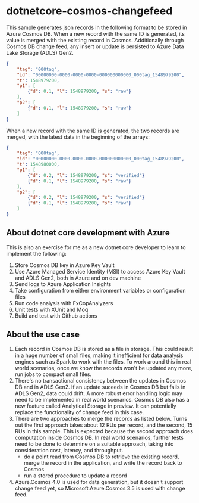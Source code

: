 # dotnetcore-cosmos-changefeed

This sample generates json records in the following format to be stored in Azure Cosmos DB. When a new record with the same ID is generated, its value is merged with the existing record in Cosmos.  Additionally through Cosmos DB change feed, any insert or update is persisted to Azure Data Lake Storage (ADLS) Gen2. 

```json
{
    "tag": "000tag",
    "id": "00000000-0000-0000-0000-000000000000_000tag_1548979200",
    "t": 1548979200,
    "p1": [
        {"d": 0.1, "l": 1548979200, "s": "raw"}
    ],
    "p2": [
        {"d": 0.1, "l": 1548979200, "s": "raw"}
    ]
}
```

When a new record with the same ID is generated, the two records are merged, with the latest data in the beginning of the arrays:

```json
{
    "tag": "000tag",
    "id": "00000000-0000-0000-0000-000000000000_000tag_1548979200",
    "t": 1548980000,
    "p1": [
        {"d": 0.2, "l": 1548979200, "s": "verified"}
        {"d": 0.1, "l": 1548979200, "s": "raw"}
    ],
    "p2": [
        {"d": 0.2, "l": 1548979200, "s": "verified"}
        {"d": 0.1, "l": 1548979200, "s": "raw"}
    ]
}
```

## About dotnet core development with Azure 
This is also an exercise for me as a new dotnet core developer to learn to implement the following:
1. Store Cosmos DB key in Azure Key Vault
2. Use Azure Managed Service Identity (MSI) to access Azure Key Vault and ADLS Gen2, both in Azure and on dev machine
3. Send logs to Azure Application Insights
4. Take configuration from either environment variables or configuration files 
5. Run code analysis with FxCopAnalyzers
6. Unit tests with XUnit and Moq
7. Build and test with Github actions

## About the use case
1. Each record in Cosmos DB is stored as a file in storage.  This could result in a huge number of small files, making it inefficient for data analysis engines such as Spark to work with the files.  To work around this in real world scenarios, once we know the records won't be updated any more, run jobs to compact small files. 
2. There's no transactional consistency between the updates in Cosmos DB and in ADLS Gen2. If an update suceeds in Cosmos DB but fails in ADLS Gen2, data could drift. A more robust error handling logic may need to be implemented in real world scenarios. Cosmos DB also has a new feature called Analytical Storage in preview. It can potentially replace the functionality of change feed in this case.
3. There are two approaches to merge the records as listed below. Turns out the first approach takes about 12 RUs per record, and the second, 15 RUs in this sample. This is expected because the second approach does computation inside Cosmos DB. In real world scenarios, further tests need to be done to determine on a suitable approach, taking into consideration cost, latency, and throughput.
    * do a point read from Cosmos DB to retrieve the existing record, merge the record in the application, and write the record back to Cosmos
    * run a stored procedure to update a record
4. Azure.Cosmos 4.0 is used for data generation, but it doesn't support change feed yet, so Microsoft.Azure.Cosmos 3.5 is used with change feed.

